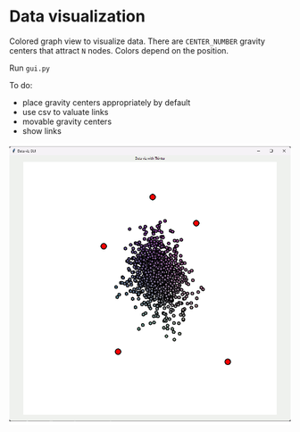 # Data visualization 

Colored graph view to visualize data.
There are `CENTER_NUMBER` gravity centers that attract `N` nodes.
Colors depend on the position.

Run `gui.py`

To do:
- place gravity centers appropriately by default
- use csv to valuate links
- movable gravity centers
- show links

![screenshot](https://github.com/4l3x4ndre/data_vis/blob/main/gif.gif)